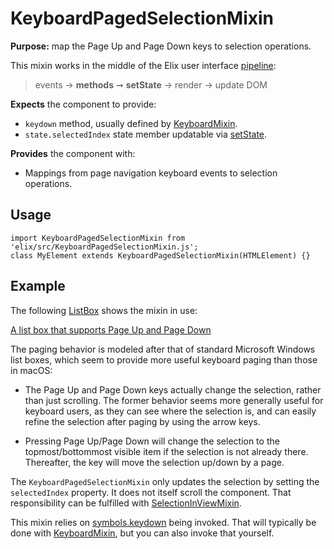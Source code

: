 # KeyboardPagedSelectionMixin

**Purpose:** map the Page Up and Page Down keys to selection operations.

This mixin works in the middle of the Elix user interface [pipeline](pipeline):

> events → **methods** ➞ **setState** → render → update DOM

**Expects** the component to provide:
* `keydown` method, usually defined by [KeyboardMixin](KeyboardMixin).
* `state.selectedIndex` state member updatable via [setState](ReactiveMixin#setState).

**Provides** the component with:
* Mappings from page navigation keyboard events to selection operations.


## Usage

    import KeyboardPagedSelectionMixin from 'elix/src/KeyboardPagedSelectionMixin.js';
    class MyElement extends KeyboardPagedSelectionMixin(HTMLElement) {}


## Example

The following [ListBox](ListBox) shows the mixin in use:

[A list box that supports Page Up and Page Down](/demos/listBox.html)

The paging behavior is modeled after that of standard Microsoft Windows list boxes, which seem to provide more useful keyboard paging than those in macOS:

* The Page Up and Page Down keys actually change the selection, rather than just
  scrolling. The former behavior seems more generally useful for keyboard users,
  as they can see where the selection is, and can easily refine the selection
  after paging by using the arrow keys.

* Pressing Page Up/Page Down will change the selection to the topmost/bottommost
  visible item if the selection is not already there. Thereafter, the key will
  move the selection up/down by a page.

The `KeyboardPagedSelectionMixin` only updates the selection by setting the `selectedIndex` property. It does not itself scroll the component. That responsibility can be fulfilled with [SelectionInViewMixin](SelectionInViewMixin).

This mixin relies on [symbols.keydown](symbols#keydown) being invoked. That will typically be done with [KeyboardMixin](KeyboardMixin), but you can also invoke that yourself.
